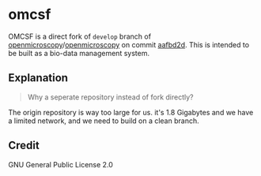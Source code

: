 # omcsf

OMCSF is a direct fork of `develop` branch of [openmicroscopy](https://github.com/openmicroscopy)/[openmicroscopy](https://github.com/openmicroscopy/openmicroscopy) on commit [aafbd2d](https://github.com/openmicroscopy/openmicroscopy/commit/aafbd2dac41d3f8e10652ba8669d0e00d5b8bb64). This is intended to be built as a bio-data management system. 

## Explanation

> Why a seperate repository instead of fork directly?

The origin repository is way too large for us. it's 1.8 Gigabytes and we have a limited network, and we need to build on a clean branch. 

## Credit

GNU General Public License 2.0
